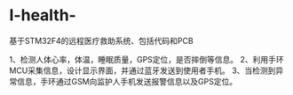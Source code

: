 # I-health-
基于STM32F4的远程医疗救助系统、包括代码和PCB


1、检测人体心率，体温，睡眠质量，GPS定位，是否摔倒等信息。
2、利用手环MCU采集信息，设计显示界面，并通过蓝牙发送到使用者手机。
3、当检测到异常信息，手环通过GSM向监护人手机发送报警信息以及GPS定位。
